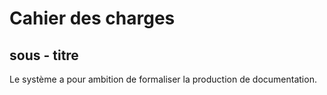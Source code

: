 # Cahier des charges

## sous - titre
Le système a pour ambition de formaliser la production de documentation.
